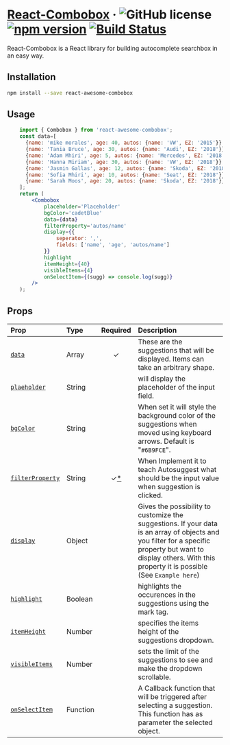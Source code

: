 # [React-Combobox](https://npmjs.org/react-combobox) &middot; ![GitHub license](https://img.shields.io/badge/license-MIT-blue.svg) [![npm version](https://img.shields.io/npm/v/react-awesome-combobox.svg?style=flat)](https://www.npmjs.com/package/react-awesome-combobox) [![Build Status](https://travis-ci.com/Marujah/React-Combobox.svg?branch=master)](https://travis-ci.com/Marujah/React-Combobox)

React-Combobox is a React library for building autocomplete searchbox in an easy way.

## Installation

``` bash
npm install --save react-awesome-combobox
```

## Usage
``` jsx
    import { Combobox } from 'react-awesome-combobox';
    const data=[
      {name: 'mike morales', age: 40, autos: {name: 'VW', EZ: '2015'}},
      {name: 'Tania Bruce', age: 30, autos: {name: 'Audi', EZ: '2018'}},
      {name: 'Adam Mhiri', age: 5, autos: {name: 'Mercedes', EZ: '2018'}},
      {name: 'Hanna Miriam', age: 30, autos: {name: 'VW', EZ: '2018'}},
      {name: 'Jasmin Gallas', age: 12, autos: {name: 'Skoda', EZ: '2018'}},
      {name: 'Sofia Mhiri', age: 10, autos: {name: 'Seat', EZ: '2018'}},
      {name: 'Sarah Moos', age: 20, autos: {name: 'Skoda', EZ: '2018'}},
    ];
    return (
        <Combobox
            placeholder='Placeholder'
            bgColor='cadetBlue'
            data={data}
            filterProperty='autos/name'
            display={{
                seperator: ',',
                fields: ['name', 'age', 'autos/name']
            }}
            highlight
            itemHeight={40}
            visibleItems={4}
            onSelectItem={(sugg) => console.log(sugg)}
        />
    );
```

## Props

| Prop | Type | Required | Description |
| :--- | :--- | :---: | :--- |
| [`data`](#suggestions-prop) | Array | ✓ | These are the suggestions that will be displayed. Items can take an arbitrary shape. |
| [`plaeholder`](#on-suggestions-fetch-requested-prop) | String | | will display the placeholder of the input field. |
| [`bgColor`](#on-suggestions-clear-requested-prop) | String | | When set it will style the background color of the suggestions when moved using keyboard arrows. Default is "`#6B9FCE`". |
| [`filterProperty`](#get-suggestion-value-prop) | String | ✓[*](#on-suggestions-clear-requested-prop-note) | When Implement it to teach Autosuggest what should be the input value when suggestion is clicked. |
| [`display`](#render-suggestion-prop) | Object | | Gives the possibility to customize the suggestions. If your data is an array of objects and you filter for a specific property but want to display others. With this property it is possible (See `Example here`) |
| [`highlight`](#input-props-prop) | Boolean | | highlights the occurences in the suggestions using the mark tag. |
| [`itemHeight`](#on-suggestion-selected-prop) | Number | | specifies the items height of the suggestions dropdown. |
| [`visibleItems`](#on-suggestion-highlighted-prop) | Number | | sets the limit of the suggestions to see and make the dropdown scrollable. |
| [`onSelectItem`](#should-render-suggestions-prop) | Function | | A Callback function that will be triggered after selecting a suggestion. This function has as parameter the selected object.
